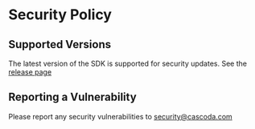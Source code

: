 # Security Policy

## Supported Versions

The latest version of the SDK is supported for security updates.
See the [release page](https://github.com/Cascoda/cascoda-sdk/releases)

## Reporting a Vulnerability

Please report any security vulnerabilities to security@cascoda.com
